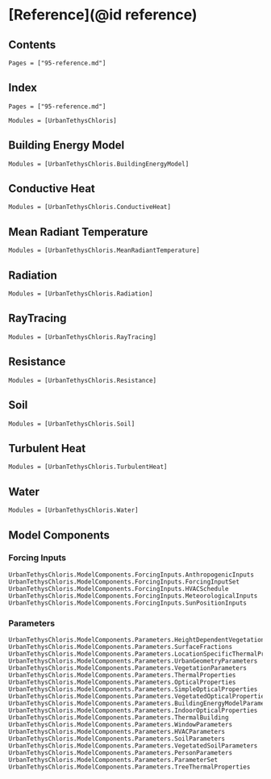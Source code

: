 # [Reference](@id reference)

## Contents

```@contents
Pages = ["95-reference.md"]
```

## Index

```@index
Pages = ["95-reference.md"]
```

```@autodocs
Modules = [UrbanTethysChloris]
```

## Building Energy Model

```@autodocs
Modules = [UrbanTethysChloris.BuildingEnergyModel]
```

## Conductive Heat

```@autodocs
Modules = [UrbanTethysChloris.ConductiveHeat]
```

## Mean Radiant Temperature

```@autodocs
Modules = [UrbanTethysChloris.MeanRadiantTemperature]
```

## Radiation

```@autodocs
Modules = [UrbanTethysChloris.Radiation]
```

## RayTracing

```@autodocs
Modules = [UrbanTethysChloris.RayTracing]
```

## Resistance

```@autodocs
Modules = [UrbanTethysChloris.Resistance]
```

## Soil

```@autodocs
Modules = [UrbanTethysChloris.Soil]
```

## Turbulent Heat

```@autodocs
Modules = [UrbanTethysChloris.TurbulentHeat]
```

## Water

```@autodocs
Modules = [UrbanTethysChloris.Water]
```

## Model Components

### Forcing Inputs

```@docs
UrbanTethysChloris.ModelComponents.ForcingInputs.AnthropogenicInputs
UrbanTethysChloris.ModelComponents.ForcingInputs.ForcingInputSet
UrbanTethysChloris.ModelComponents.ForcingInputs.HVACSchedule
UrbanTethysChloris.ModelComponents.ForcingInputs.MeteorologicalInputs
UrbanTethysChloris.ModelComponents.ForcingInputs.SunPositionInputs
```

### Parameters

```@docs
UrbanTethysChloris.ModelComponents.Parameters.HeightDependentVegetationParameters
UrbanTethysChloris.ModelComponents.Parameters.SurfaceFractions
UrbanTethysChloris.ModelComponents.Parameters.LocationSpecificThermalProperties
UrbanTethysChloris.ModelComponents.Parameters.UrbanGeometryParameters
UrbanTethysChloris.ModelComponents.Parameters.VegetationParameters
UrbanTethysChloris.ModelComponents.Parameters.ThermalProperties
UrbanTethysChloris.ModelComponents.Parameters.OpticalProperties
UrbanTethysChloris.ModelComponents.Parameters.SimpleOpticalProperties
UrbanTethysChloris.ModelComponents.Parameters.VegetatedOpticalProperties
UrbanTethysChloris.ModelComponents.Parameters.BuildingEnergyModelParameters
UrbanTethysChloris.ModelComponents.Parameters.IndoorOpticalProperties
UrbanTethysChloris.ModelComponents.Parameters.ThermalBuilding
UrbanTethysChloris.ModelComponents.Parameters.WindowParameters
UrbanTethysChloris.ModelComponents.Parameters.HVACParameters
UrbanTethysChloris.ModelComponents.Parameters.SoilParameters
UrbanTethysChloris.ModelComponents.Parameters.VegetatedSoilParameters
UrbanTethysChloris.ModelComponents.Parameters.PersonParameters
UrbanTethysChloris.ModelComponents.Parameters.ParameterSet
UrbanTethysChloris.ModelComponents.Parameters.TreeThermalProperties
```
